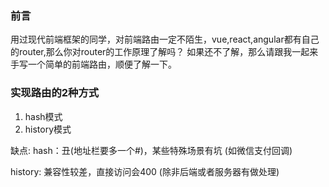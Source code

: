 ### 前言  
用过现代前端框架的同学，对前端路由一定不陌生，vue,react,angular都有自己的router,那么你对router的工作原理了解吗？
如果还不了解，那么请跟我一起来手写一个简单的前端路由，顺便了解一下。

### 实现路由的2种方式
1. hash模式
2. history模式

缺点:
hash：丑(地址栏要多一个#)，某些特殊场景有坑 (如微信支付回调)  

history: 兼容性较差，直接访问会400 (除非后端或者服务器有做处理)